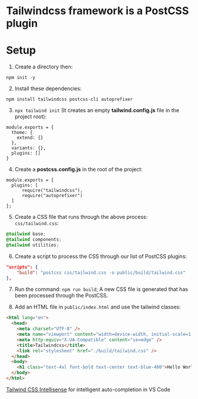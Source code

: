 # Tailwindcss framework is a PostCSS plugin

# Setup

1. Create a directory then:

`npm init -y`

2. Install these dependencies:

`npm install tailwindcss postcss-cli autoprefixer`

3. `npx tailwind init` (It creates an empty **tailwind.config.js** file in the project root):

```
module.exports = {
  theme: {
    extend: {}
  },
  variants: {},
  plugins: []
}

```

4. Create a **postcss.config.js** in the root of the project:

```
module.exports = {
  plugins: [
      require("tailwindcss"),
      require("autoprefixer")
  ]
};
```

5. Create a CSS file that runs through the above process: `css/tailwind.css`:

```css
@tailwind base;
@tailwind components;
@tailwind utilities;
```

6. Create a script to process the CSS through our list of PostCSS plugins:

```json
"scripts": {
    "build": "postcss css/tailwind.css -o public/build/tailwind.css"
},
```

7. Run the command: `npm run build`; A new CSS file is generated that has been processed through the PostCSS.

8. Add an HTML file in `public/index.html` and use the tailwind classes:

```html
<html lang="en">
  <head>
    <meta charset="UTF-8" />
    <meta name="viewport" content="width=device-width, initial-scale=1.0" />
    <meta http-equiv="X-UA-Compatible" content="ie=edge" />
    <title>Tailwindcss</title>
    <link rel="stylesheet" href="./build/tailwind.css" />
  </head>
  <body>
    <h1 class="text-4xl font-bold text-center text-blue-400">Hello World!</h1>
  </body>
</html>
```

[Tailwind CSS Intellisense](https://marketplace.visualstudio.com/items?itemName=bradlc.vscode-tailwindcss) for intelligent auto-completion in VS Code
